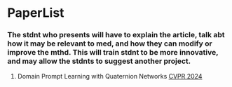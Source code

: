 # PaperList

### The stdnt who presents will have to explain the article, talk abt how it may be relevant to med, and how they can modify or improve the mthd. This will train stdnt to be more innovative, and may allow the stdnts to suggest another project.

1. Domain Prompt Learning with Quaternion Networks [CVPR 2024](https://openaccess.thecvf.com/content/CVPR2024/papers/Cao_Domain_Prompt_Learning_with_Quaternion_Networks_CVPR_2024_paper.pdf)
